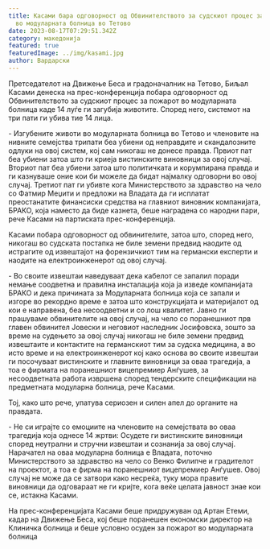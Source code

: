 ```yaml
---
title: Касами бара одговорност од Обвинителството за судскиот процес за пожарот
  во модуларната болница во Тетово
date: 2023-08-17T07:29:51.342Z
category: македонија
featured: true
featuredImage: ../img/kasami.jpg
author: Вардарски
---
```

<!--StartFragment-->

Претседателот на Движење Беса и градоначалник на Тетово, Биљал Касами денеска на прес-конференција побара одговорност од Обвинителството за судскиот процес за пожарот во модуларната болница каде 14 луѓе ги загубија животите. Според него, системот на три пати ги убива тие 14 лица.

\- Изгубените животи во модуларната болница во Тетово и членовите на нивните семејства трипати беа убиени од неправдите и скандалозните одлуки на овој систем, кој сам никогаш не донесе правда. Првиот пат беа убиени затоа што ги криеја вистинските виновници за овој случај. Вториот пат беа убиени затоа што политичката и корумпирана правда и ги казнуваше оние кои би можеле да бидат најмалку одговорни во овој случај. Третиот пат ги убивте кога Министерството за здравство на чело со Фатмир Меџити и предложи на Владата да ги исплатат преостанатите финансиски средства на главниот виновник компанијата, БРАКО, која наместо да биде казнета, беше наградена со народни пари, рече Касами на партиската прес-конференција.

Касами побара одговорност од обвинителите, затоа што, според него, никогаш во судската постапка не биле земени предвид наодите од истрагите од извештајот на форензичкиот тим на германски експерти и наодите на електроинженерот од овој случај.

\- Во своите извештаи наведуваат дека кабелот се запалил поради немање соодветна и правилна инсталација која ја изведе компанијата БРАКО и дека причината за Модуларната болница која се запали и изгоре во рекордно време е затоа што конструкцијата и материјалот од кои е направена, беа несоодветни и со лош квалитет. Јавно ги прашуваме обвинителите на овој случај, на чело со поранешниот прв главен обвинител Јовески и неговиот наследник Јосифовска, зошто за време на судењето за овој случај никогаш не биле земени предвид извештаите и контактите на германскиот тим за судска медицина, а во исто време и на електроинженерот кој како основа во своите извештаи ги посочуваат вистинските и главните виновници за оваа трагедија, а тоа е фирмата на поранешниот вицепремиер Анѓушев, за несоодветната работа извршена според тендерските спецификации на предметната модуларна болница, рече Касами.

Тој, како што рече, упатува сериозен и силен апел до органите на правдата.

\- Не си играјте со емоциите на членовите на семејствата во оваа трагедија која однесе 14 жртви: Осудете ги вистинските виновници според неутрални и стручни извештаи и сознанија за овој случај. Нарачател на оваа модуларна болница е Владата, поточно Министерството за здравство на чело со Венко Филипче и градителот на проектот, а тоа е фирма на поранешниот вицепремиер Анѓушев. Овој случај не може да се затвори како несреќа, туку мора правите виновници да одговараат не ги кријте, кога веќе целата јавност знае кои се, истакна Касами.

На прес-конференцијата Касами беше придружуван од Артан Етеми, кадар на Движење Беса, кој беше поранешен економски директор на Клиничка болница и беше условно осуден за пожарот во модуларната болница